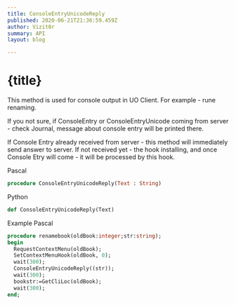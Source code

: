 ```yaml
---
title: ConsoleEntryUnicodeReply
published: 2020-06-21T21:36:59.459Z
author: Vizit0r
summary: API
layout: blog

---
```


# {title}

This method is used for console output in UO Client. For example - rune renaming.

If you not sure, if ConsoleEntry or ConsoleEntryUnicode coming from server - check Journal, message about console entry will be printed there.

If Console Entry already received from server - this method will immediately send answer to server. If not received yet - the hook installing, and once Console Etry will come - it will be processed by this hook.


Pascal

```pascal
procedure ConsoleEntryUnicodeReply(Text : String)
```




Python
```python
def ConsoleEntryUnicodeReply(Text)
```





Example Pascal

```pascal
procedure renamebook(oldBook:integer;str:string);
begin
  RequestContextMenu(oldBook);
  SetContextMenuHook(oldBook, 0);
  wait(300);
  ConsoleEntryUnicodeReply((str));
  wait(300);
  bookstr:=GetCliLoc(oldBook);
  wait(300);
end;
```


